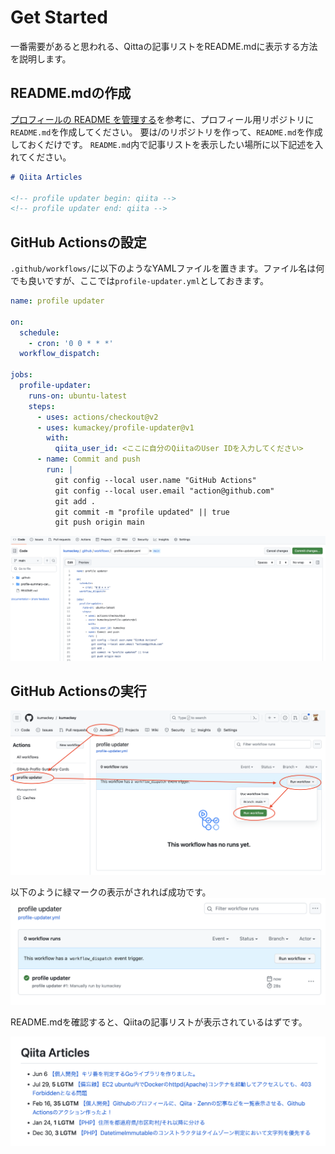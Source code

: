 # Get Started

一番需要があると思われる、Qittaの記事リストをREADME.mdに表示する方法を説明します。

## README.mdの作成

[プロフィールの README を管理する](https://docs.github.com/ja/account-and-profile/setting-up-and-managing-your-github-profile/customizing-your-profile/managing-your-profile-readme#adding-a-profile-readme)を参考に、プロフィール用リポジトリに`README.md`を作成してください。
要は<username>/<username>のリポジトリを作って、`README.md`を作成しておくだけです。
`README.md`内で記事リストを表示したい場所に以下記述を入れてください。

```text:README.md
# Qiita Articles

<!-- profile updater begin: qiita -->
<!-- profile updater end: qiita -->
```

## GitHub Actionsの設定

`.github/workflows/`に以下のようなYAMLファイルを置きます。ファイル名は何でも良いですが、ここでは`profile-updater.yml`としておきます。

```yaml:.github/workflows/profile-updater.yml
name: profile updater

on:
  schedule:
    - cron: '0 0 * * *'
  workflow_dispatch:

jobs:
  profile-updater:
    runs-on: ubuntu-latest
    steps:
      - uses: actions/checkout@v2
      - uses: kumackey/profile-updater@v1
        with:
          qiita_user_id: <ここに自分のQiitaのUser IDを入力してください>
      - name: Commit and push
        run: |
          git config --local user.name "GitHub Actions"
          git config --local user.email "action@github.com"
          git add .
          git commit -m "profile updated" || true
          git push origin main
```

![](../res/docs_workflows_yml.png)

## GitHub Actionsの実行

![](../res/docs_exec_github_actions.png)

以下のように緑マークの表示がされれば成功です。
![](../res/docs_github_actions_done.png)

README.mdを確認すると、Qiitaの記事リストが表示されているはずです。

![](../res/docs_readme_result.png)
